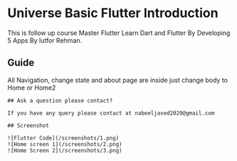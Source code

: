 # Universe Basic Flutter Introduction
This is follow up course Master Flutter Learn Dart and Flutter By Developing 5 Apps By lutfor Rehman. 

## Guide

All Navigation, change state and about page are inside just change body to Home or Home2
```
## Ask a question please contact?

If you have any query please contact at nabeeljaved2029@gmail.com

## Screenshot

![Flutter Code](/screenshots/1.png)
![Home screen 1](/screenshots/2.png)
![Home Screen 2](/screenshots/3.png)
